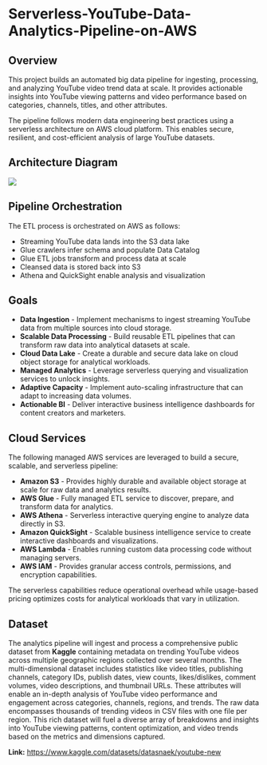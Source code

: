 # Serverless-YouTube-Data-Analytics-Pipeline-on-AWS

## Overview
This project builds an automated big data pipeline for ingesting, processing, and analyzing YouTube video trend data at scale. It provides actionable insights into YouTube viewing patterns and video performance based on categories, channels, titles, and other attributes.

The pipeline follows modern data engineering best practices using a serverless architecture on AWS cloud platform. This enables secure, resilient, and cost-efficient analysis of large YouTube datasets.

## Architecture Diagram

<img src="Byko_Hospitality.PNG">

## Pipeline Orchestration

The ETL process is orchestrated on AWS as follows:

- Streaming YouTube data lands into the S3 data lake
- Glue crawlers infer schema and populate Data Catalog
- Glue ETL jobs transform and process data at scale
- Cleansed data is stored back into S3
- Athena and QuickSight enable analysis and visualization

## Goals

- **Data Ingestion** - Implement mechanisms to ingest streaming YouTube data from multiple sources into cloud storage.
- **Scalable Data Processing** - Build reusable ETL pipelines that can transform raw data into analytical datasets at scale.
- **Cloud Data Lake** - Create a durable and secure data lake on cloud object storage for analytical workloads.
- **Managed Analytics** - Leverage serverless querying and visualization services to unlock insights.
- **Adaptive Capacity** - Implement auto-scaling infrastructure that can adapt to increasing data volumes.
- **Actionable BI** - Deliver interactive business intelligence dashboards for content creators and marketers.
  
## Cloud Services
The following managed AWS services are leveraged to build a secure, scalable, and serverless pipeline:

- **Amazon S3** - Provides highly durable and available object storage at scale for raw data and analytics results.
- **AWS Glue** - Fully managed ETL service to discover, prepare, and transform data for analytics.
- **AWS Athena** - Serverless interactive querying engine to analyze data directly in S3.
- **Amazon QuickSight** - Scalable business intelligence service to create interactive dashboards and visualizations.
- **AWS Lambda** - Enables running custom data processing code without managing servers.
- **AWS IAM** - Provides granular access controls, permissions, and encryption capabilities.

The serverless capabilities reduce operational overhead while usage-based pricing optimizes costs for analytical workloads that vary in utilization.

## Dataset
The analytics pipeline will ingest and process a comprehensive public dataset from **Kaggle** containing metadata on trending YouTube videos across multiple geographic regions collected over several months. The multi-dimensional dataset includes statistics like video titles, publishing channels, category IDs, publish dates, view counts, likes/dislikes, comment volumes, video descriptions, and thumbnail URLs. These attributes will enable an in-depth analysis of YouTube video performance and engagement across categories, channels, regions, and trends. The raw data encompasses thousands of trending videos in CSV files with one file per region. This rich dataset will fuel a diverse array of breakdowns and insights into YouTube viewing patterns, content optimization, and video trends based on the metrics and dimensions captured.

**Link:** https://www.kaggle.com/datasets/datasnaek/youtube-new

